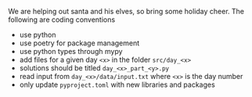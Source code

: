We are helping out santa and his elves, so bring some holiday cheer.
The following are coding conventions
- use python
- use poetry for package management
- use python types through mypy
- add files for a given day `<x>` in the folder `src/day_<x>`
- solutions should be titled `day_<x>_part_<y>.py`
- read input from `day_<x>/data/input.txt` where `<x>` is the day number
- only update `pyproject.toml` with new libraries and packages